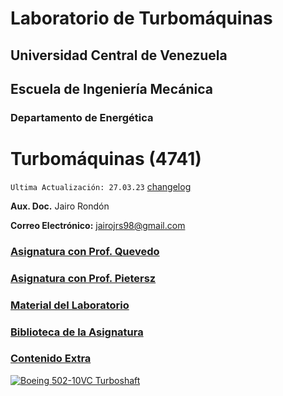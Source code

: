 # Laboratorio de Turbomáquinas
## Universidad Central de Venezuela
## Escuela de Ingeniería Mecánica
### Departamento de Energética

# Turbomáquinas (4741)

`Ultima Actualización: 27.03.23` [changelog](changelog.md)

**Aux. Doc.** Jairo Rondón

**Correo Electrónico:** jairojrs98@gmail.com

### [Asignatura con Prof. Quevedo](quevedo.md)
### [Asignatura con Prof. Pietersz](pietersz.md)
### [Material del Laboratorio](lab.md)
### [Biblioteca de la Asignatura]()
### [Contenido Extra](extra.md)

[![Boeing 502-10VC Turboshaft](https://lh3.googleusercontent.com/aqXIfTKkMmBzq71fGRV0hylj8f8hNNwmNSFd9qcMhGuMP3ZtTVlWg3jVIyWMPLZFOwhEOqZOCfVcuHi80Gvhb7-yVeN-slSLNLG8nqW5dhByY7OOO0F0yd2HJivAC8Y9AOGEpaXioQ=w2400)](https://airandspace.si.edu/collection-objects/boeing-t50-bo-8a-502-10vc-turboshaft-engine/nasm_A19740506000)
